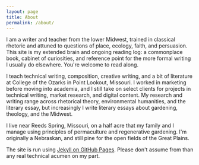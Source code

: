 ```yaml
---
layout: page
title: About
permalink: /about/
---
```

I am a writer and teacher from the lower Midwest, trained in classical rhetoric and attuned to questions of place, ecology, faith, and persuasion. This site is my extended brain and ongoing reading log: a commonplace book, cabinet of curiosities, and reference point for the more formal writing I usually do elsewhere. You're welcome to read along.

I teach technical writing, composition, creative writing, and a bit of literature at College of the Ozarks in Point Lookout, Missouri. I worked in marketing before moving into academia, and I still take on select clients for projects in technical writing, market research, and digital content. My research and writing range across rhetorical theory, environmental humanities, and the literary essay, but increasingly I write literary essays about gardening, theology, and the Midwest. 

I live near Reeds Spring, Missouri, on a half acre that my family and I manage using principles of permaculture and regenerative gardening. I'm originally a Nebraskan, and still pine for the open fields of the Great Plains.

The site is run using [Jekyll on GitHub Pages](https://github.com/matthewjmiller/). Please don't assume from than any real technical acumen on my part. 

